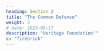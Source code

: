 ```yaml
---
heading: Section 2
title: "The Common Defense"
weight: 3
# date: 2023-06-17
description: "Heritage Foundation'"
c: "firebrick"
---
```


